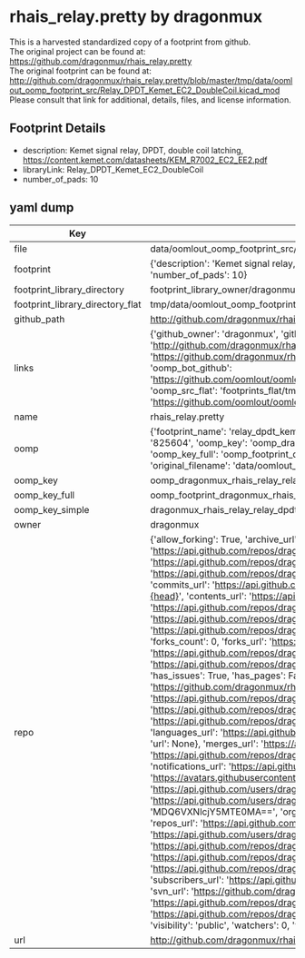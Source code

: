 # rhais_relay.pretty by dragonmux  
This is a harvested standardized copy of a footprint from github.  
The original project can be found at:  
https://github.com/dragonmux/rhais_relay.pretty  
The original footprint can be found at:
http://github.com/dragonmux/rhais_relay.pretty/blob/master/tmp/data/oomlout_oomp_footprint_src/Relay_DPDT_Kemet_EC2_DoubleCoil.kicad_mod
Please consult that link for additional, details, files, and license information.  
## Footprint Details
* description: Kemet signal relay, DPDT, double coil latching, https://content.kemet.com/datasheets/KEM_R7002_EC2_EE2.pdf  
* libraryLink: Relay_DPDT_Kemet_EC2_DoubleCoil  
* number_of_pads: 10  
## yaml dump  
| Key | Value |  
| --- | --- |  
| file | data/oomlout_oomp_footprint_src/rhais_relay.pretty/Relay_DPDT_Kemet_EC2_DoubleCoil.kicad_mod |  
| footprint | {'description': 'Kemet signal relay, DPDT, double coil latching, https://content.kemet.com/datasheets/KEM_R7002_EC2_EE2.pdf', 'libraryLink': 'Relay_DPDT_Kemet_EC2_DoubleCoil', 'number_of_pads': 10} |  
| footprint_library_directory | footprint_library_owner/dragonmux_rhais_relay.pretty |  
| footprint_library_directory_flat | tmp/data/oomlout_oomp_footprint_src/footprints_flat/dragonmux_rhais_relay_relay_dpdt_kemet_ec2_doublecoil/working |  
| github_path | http://github.com/dragonmux/rhais_relay.pretty/blob/master/tmp/data/oomlout_oomp_footprint_src/Relay_DPDT_Kemet_EC2_DoubleCoil.kicad_mod |  
| links | {'github_owner': 'dragonmux', 'github_repo_name': 'rhais_relay.pretty', 'github_src': 'http://github.com/dragonmux/rhais_relay.pretty/blob/master/tmp/data/oomlout_oomp_footprint_src/Relay_DPDT_Kemet_EC2_DoubleCoil.kicad_mod', 'github_src_repo': 'https://github.com/dragonmux/rhais_relay.pretty', 'oomp_bot': 'tmp/data/oomlout_oomp_footprint_src/footprints/dragonmux_rhais_relay_relay_dpdt_kemet_ec2_doublecoil/working', 'oomp_bot_github': 'https://github.com/oomlout/oomlout_oomp_footprint_bot/tree/main/tmp/data/oomlout_oomp_footprint_src/footprints/dragonmux_rhais_relay_relay_dpdt_kemet_ec2_doublecoil/working', 'oomp_src_flat': 'footprints_flat/tmp/data/oomlout_oomp_footprint_src/footprints_flat/dragonmux_rhais_relay_relay_dpdt_kemet_ec2_doublecoil/working', 'oomp_src_flat_github': 'https://github.com/oomlout/oomlout_oomp_footprint_src/tree/main/tmp/data/oomlout_oomp_footprint_src/footprints_flat/dragonmux_rhais_relay_relay_dpdt_kemet_ec2_doublecoil/working'} |  
| name | rhais_relay.pretty |  
| oomp | {'footprint_name': 'relay_dpdt_kemet_ec2_doublecoil', 'library_name': 'rhais_relay', 'md5': '825604c4d93c2310612377e8551a799e', 'md5_10': '825604c4d9', 'md5_5': '82560', 'md5_6': '825604', 'oomp_key': 'oomp_dragonmux_rhais_relay_relay_dpdt_kemet_ec2_doublecoil', 'oomp_key_extra': 'oomp_footprint_dragonmux_rhais_relay_relay_dpdt_kemet_ec2_doublecoil', 'oomp_key_full': 'oomp_footprint_dragonmux_rhais_relay_relay_dpdt_kemet_ec2_doublecoil_825604', 'oomp_key_simple': 'dragonmux_rhais_relay_relay_dpdt_kemet_ec2_doublecoil', 'original_filename': 'data/oomlout_oomp_footprint_src/rhais_relay.pretty/Relay_DPDT_Kemet_EC2_DoubleCoil.kicad_mod', 'owner_name': 'dragonmux'} |  
| oomp_key | oomp_dragonmux_rhais_relay_relay_dpdt_kemet_ec2_doublecoil |  
| oomp_key_full | oomp_footprint_dragonmux_rhais_relay_relay_dpdt_kemet_ec2_doublecoil |  
| oomp_key_simple | dragonmux_rhais_relay_relay_dpdt_kemet_ec2_doublecoil |  
| owner | dragonmux |  
| repo | {'allow_forking': True, 'archive_url': 'https://api.github.com/repos/dragonmux/rhais_relay.pretty/{archive_format}{/ref}', 'archived': False, 'assignees_url': 'https://api.github.com/repos/dragonmux/rhais_relay.pretty/assignees{/user}', 'blobs_url': 'https://api.github.com/repos/dragonmux/rhais_relay.pretty/git/blobs{/sha}', 'branches_url': 'https://api.github.com/repos/dragonmux/rhais_relay.pretty/branches{/branch}', 'clone_url': 'https://github.com/dragonmux/rhais_relay.pretty.git', 'collaborators_url': 'https://api.github.com/repos/dragonmux/rhais_relay.pretty/collaborators{/collaborator}', 'comments_url': 'https://api.github.com/repos/dragonmux/rhais_relay.pretty/comments{/number}', 'commits_url': 'https://api.github.com/repos/dragonmux/rhais_relay.pretty/commits{/sha}', 'compare_url': 'https://api.github.com/repos/dragonmux/rhais_relay.pretty/compare/{base}...{head}', 'contents_url': 'https://api.github.com/repos/dragonmux/rhais_relay.pretty/contents/{+path}', 'contributors_url': 'https://api.github.com/repos/dragonmux/rhais_relay.pretty/contributors', 'created_at': '2022-02-24T04:34:05Z', 'default_branch': 'main', 'deployments_url': 'https://api.github.com/repos/dragonmux/rhais_relay.pretty/deployments', 'description': "DX-MON's relay footprints KiCad library", 'disabled': False, 'downloads_url': 'https://api.github.com/repos/dragonmux/rhais_relay.pretty/downloads', 'events_url': 'https://api.github.com/repos/dragonmux/rhais_relay.pretty/events', 'fork': False, 'forks': 0, 'forks_count': 0, 'forks_url': 'https://api.github.com/repos/dragonmux/rhais_relay.pretty/forks', 'full_name': 'dragonmux/rhais_relay.pretty', 'git_commits_url': 'https://api.github.com/repos/dragonmux/rhais_relay.pretty/git/commits{/sha}', 'git_refs_url': 'https://api.github.com/repos/dragonmux/rhais_relay.pretty/git/refs{/sha}', 'git_tags_url': 'https://api.github.com/repos/dragonmux/rhais_relay.pretty/git/tags{/sha}', 'git_url': 'git://github.com/dragonmux/rhais_relay.pretty.git', 'has_discussions': False, 'has_downloads': True, 'has_issues': True, 'has_pages': False, 'has_projects': True, 'has_wiki': True, 'homepage': None, 'hooks_url': 'https://api.github.com/repos/dragonmux/rhais_relay.pretty/hooks', 'html_url': 'https://github.com/dragonmux/rhais_relay.pretty', 'id': 463008902, 'is_template': False, 'issue_comment_url': 'https://api.github.com/repos/dragonmux/rhais_relay.pretty/issues/comments{/number}', 'issue_events_url': 'https://api.github.com/repos/dragonmux/rhais_relay.pretty/issues/events{/number}', 'issues_url': 'https://api.github.com/repos/dragonmux/rhais_relay.pretty/issues{/number}', 'keys_url': 'https://api.github.com/repos/dragonmux/rhais_relay.pretty/keys{/key_id}', 'labels_url': 'https://api.github.com/repos/dragonmux/rhais_relay.pretty/labels{/name}', 'language': None, 'languages_url': 'https://api.github.com/repos/dragonmux/rhais_relay.pretty/languages', 'license': {'key': 'other', 'name': 'Other', 'node_id': 'MDc6TGljZW5zZTA=', 'spdx_id': 'NOASSERTION', 'url': None}, 'merges_url': 'https://api.github.com/repos/dragonmux/rhais_relay.pretty/merges', 'milestones_url': 'https://api.github.com/repos/dragonmux/rhais_relay.pretty/milestones{/number}', 'mirror_url': None, 'name': 'rhais_relay.pretty', 'network_count': 0, 'node_id': 'R_kgDOG5j0hg', 'notifications_url': 'https://api.github.com/repos/dragonmux/rhais_relay.pretty/notifications{?since,all,participating}', 'open_issues': 0, 'open_issues_count': 0, 'owner': {'avatar_url': 'https://avatars.githubusercontent.com/u/691140?v=4', 'events_url': 'https://api.github.com/users/dragonmux/events{/privacy}', 'followers_url': 'https://api.github.com/users/dragonmux/followers', 'following_url': 'https://api.github.com/users/dragonmux/following{/other_user}', 'gists_url': 'https://api.github.com/users/dragonmux/gists{/gist_id}', 'gravatar_id': '', 'html_url': 'https://github.com/dragonmux', 'id': 691140, 'login': 'dragonmux', 'node_id': 'MDQ6VXNlcjY5MTE0MA==', 'organizations_url': 'https://api.github.com/users/dragonmux/orgs', 'received_events_url': 'https://api.github.com/users/dragonmux/received_events', 'repos_url': 'https://api.github.com/users/dragonmux/repos', 'site_admin': False, 'starred_url': 'https://api.github.com/users/dragonmux/starred{/owner}{/repo}', 'subscriptions_url': 'https://api.github.com/users/dragonmux/subscriptions', 'type': 'User', 'url': 'https://api.github.com/users/dragonmux'}, 'private': False, 'pulls_url': 'https://api.github.com/repos/dragonmux/rhais_relay.pretty/pulls{/number}', 'pushed_at': '2022-02-24T04:35:06Z', 'releases_url': 'https://api.github.com/repos/dragonmux/rhais_relay.pretty/releases{/id}', 'size': 6, 'ssh_url': 'git@github.com:dragonmux/rhais_relay.pretty.git', 'stargazers_count': 0, 'stargazers_url': 'https://api.github.com/repos/dragonmux/rhais_relay.pretty/stargazers', 'statuses_url': 'https://api.github.com/repos/dragonmux/rhais_relay.pretty/statuses/{sha}', 'subscribers_count': 1, 'subscribers_url': 'https://api.github.com/repos/dragonmux/rhais_relay.pretty/subscribers', 'subscription_url': 'https://api.github.com/repos/dragonmux/rhais_relay.pretty/subscription', 'svn_url': 'https://github.com/dragonmux/rhais_relay.pretty', 'tags_url': 'https://api.github.com/repos/dragonmux/rhais_relay.pretty/tags', 'teams_url': 'https://api.github.com/repos/dragonmux/rhais_relay.pretty/teams', 'temp_clone_token': None, 'topics': [], 'trees_url': 'https://api.github.com/repos/dragonmux/rhais_relay.pretty/git/trees{/sha}', 'updated_at': '2022-02-24T04:34:25Z', 'url': 'https://api.github.com/repos/dragonmux/rhais_relay.pretty', 'visibility': 'public', 'watchers': 0, 'watchers_count': 0, 'web_commit_signoff_required': False} |  
| url | http://github.com/dragonmux/rhais_relay.pretty |  

